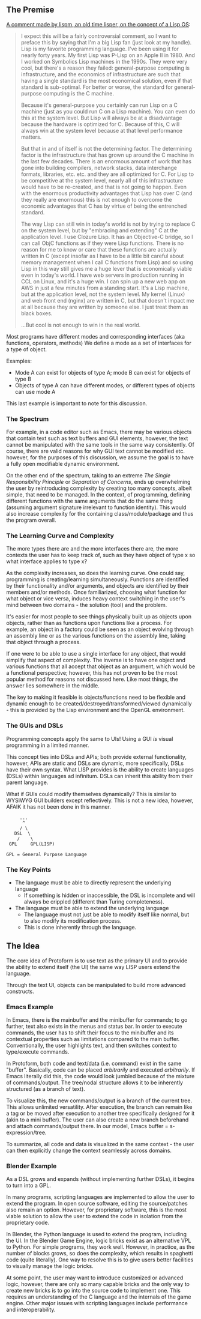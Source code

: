 ## The Premise

[A comment made by lispm, an old time lisper, on the concept of
a Lisp OS](https://news.ycombinator.com/item?id=15466124):

> I expect this will be a fairly controversial comment, so I want to 
> preface this by saying that I'm a big Lisp fan (just look at my 
> handle). Lisp is my favorite programming language. I've been using it 
> for nearly forty years. My first Lisp was P-Lisp on an Apple II in 
> 1980. And I worked on Symbolics Lisp machines in the 1990s. They were 
> very cool, but there's a reason they failed: general-purpose computing
> is infrastructure, and the economics of infrastructure are such that 
> having a single standard is the most economical solution, even if that
> standard is sub-optimal. For better or worse, the standard for 
> general-purpose computing is the C machine.
>
> Because it's general-purpose you certainly can run Lisp on a C machine
> (just as you could run C on a Lisp machine). You can even do this at 
> the system level. But Lisp will always be at a disadvantage because 
> the hardware is optimized for C. Because of this, C will always win at
> the system level because at that level performance matters.
>
> But that in and of itself is not the determining factor. The 
> determining factor is the infrastructure that has grown up around the 
> C machine in the last few decades. There is an enormous amount of work
> that has gone into building compilers, network stacks, data 
> interchange formats, libraries, etc. etc. and they are all optimized 
> for C. For Lisp to be competitive at the system level, nearly all of 
> this infrastructure would have to be re-created, and that is not going
> to happen. Even with the enormous productivity advantages that Lisp 
> has over C (and they really are enormous) this is not enough to 
> overcome the economic advantages that C has by virtue of being the 
> entrenched standard.
>
> The way Lisp can still win in today's world is not by trying to 
> replace C on the system level, but by "embracing and extending" C at 
> the application level. I use Clozure Lisp. It has an 
> Objective-C bridge, so I can call ObjC functions as if they were Lisp 
> functions. There is no reason for me to know or care that these 
> functions are actually written in C (except insofar as I have to be a 
> little bit careful about memory management when I call C functions 
> from Lisp) and so using Lisp in this way still gives me a huge lever 
> that is economically viable even in today's world. I have web servers 
> in production running in CCL on Linux, and it's a huge win. I can spin
> up a new web app on AWS in just a few minutes from a standing start. 
> It's a Lisp machine, but at the application level, not the system 
> level. My kernel (Linux) and web front end (nginx) are written in C, 
> but that doesn't impact me at all because they are written by someone 
> else. I just treat them as black boxes.
>
> ...But cool is not enough to win in the real world.

Most programs have different modes and corresponding interfaces (aka functions, operators, methods)
We define a mode as a set of interfaces for a type of object.

Examples:
* Mode A can exist for objects of type A; mode B can exist for objects of type B
* Objects of type A can have different modes, or different types of objects can use mode A
  
This last example is important to note for this discussion.

### The Spectrum

For example, in a code editor such as Emacs, there may be various objects that 
contain text such as text buffers and GUI elements, however, the text cannot be 
manipulated with the same tools in the same way consistently. Of course, there 
are valid reasons for why GUI text cannot be modified etc. however, for the 
purposes of this discussion, we assume the goal is to have a fully open 
modifiable dynamic environment.

On the other end of the spectrum, taking to an extreme 
*The Single Responsibility Principle* or *Separation of Concerns*, ends up 
overwhelming the user by reintroducing complexity by creating too many concepts,
albeit simple, that need to be managed. In the context, of programming, defining
different functions with the same arguments that do the same thing (assuming
argument signature irrelevant to function identity). This would also increase
complexity for the containing class/module/package and thus the program overall.

### The Learning Curve and Complexity

The more types there are and the more interfaces there are, the more contexts the
user has to keep track of, such as they have object of type x so what interface
applies to type x?

As the complexity increases, so does the learning curve. One could say, 
programming is creating/learning simultaneously. Functions are identified by 
their functionality and/or arguments, and objects are identified by their 
members and/or methods. Once familiarized, choosing what function for what
object or vice versa, induces heavy context switching in the user's mind 
between two domains - the solution (tool) and the problem.

It's easier for most people to see things physically built up as objects upon
objects, rather than as functions upon functions like a process. For example, an
object in a factory could be seen as an object evolving through an assembly line
or as the various functions on the assembly line, taking that object through a 
process.

If one were to be able to use a single interface for any object, that would
simplify that aspect of complexity. The inverse is to have one object and
various functions that all accept that object as an argument, which would be a
functional perspective; however, this has not proven to be the most popular 
method for reasons not discussed here. Like most things, the answer lies 
somewhere in the middle. 

The key to making it feasible is objects/functions need to be flexible and 
dynamic enough to be created/destroyed/transformed/viewed dynamically - this is 
provided by the Lisp environment and the OpenGL environment.

### The GUIs and DSLs

Programming concepts apply the same to UIs! Using a GUI *is* visual programming
in a limited manner.

This concept ties into DSLs and APIs; both provide external functionality, however,
APIs are static and DSLs are dynamic, more specifically, DSLs have their own syntax.
What LISP provides is the ability to create languages (DSLs) within languages
ad infinitum. DSLs can inherit this ability from their parent language.

What if GUIs could modify themselves dynamically? This is similar to WYSIWYG GUI builders
except reflectively. This is not a new idea, however, AFAIK it has not been done in this
manner.

```
	 ...
	  ^
     / \
   DSL  \
	/    \
 GPL     GPL(LISP)

GPL = General Purpose Language
```

### The Key Points

* The language must be able to directly represent the underlying language
	* If something is hidden or inaccessible, the DSL is incomplete and will 
	  always be crippled (different than Turing completeness).
* The language must be able to extend the underlying language
	* The language must not just be able to modify itself like normal, but to
	  also modify its modification process.
	* This is done inherently through the language.
	   
## The Idea

The core idea of Protoform is to use text as the primary UI and to provide the
ability to extend itself (the UI) the same way LISP users extend the language.

Through the text UI, objects can be manipulated to build more advanced constructs.

### Emacs Example

In Emacs, there is the mainbuffer and the minibuffer for commands; to go further,
text also exists in the menus and status bar. In order to execute commands, the 
user has to shift their focus to the minibuffer and its contextual properties 
such as limitations compared to the main buffer. Conventionally, the user 
highlights text, and then switches context to type/execute commands. 

In Protoform, both code and text/data (i.e. command) exist in the same "buffer".
Basically, code can be placed *arbitrarily* and executed *arbitrarily*. If Emacs
literally did this, the code would look jumbled because of the mixture of
commands/output. The tree/nodal structure allows it to be inherently structured
(as a branch of text).

To visualize this, the new commands/output is a branch of the current tree.
This allows unlimited versatility. After execution, the branch can remain like 
a tag or be moved after execution to another tree specifically designed for it
(akin to a mini buffer). The user can also create a new branch beforehand and 
attach commands/output there. In our model, Emacs buffer = s-expression/tree.

To summarize, all code and data is visualized in the same context - the user can
then explicitly change the context seamlessly across domains.

### Blender Example

As a DSL grows and expands (without implementing further DSLs), it begins to 
turn into a GPL.

In many programs, scripting languages are implemented to allow the user to extend
the program. In open source software, editing the source/patches also remain an
option. However, for proprietary software, this is the most viable solution to 
allow the user to extend the code in isolation from the proprietary code.

In Blender, the Python language is used to extend the program, including the UI.
In the Blender Game Engine, logic bricks exist as an alternative VPL to Python.
For simple programs, they work well. However, in practice, as the number of 
blocks grows, so does the complexity, which results in spaghetti code (quite 
literally). One way to resolve this is to give users better facilities to 
visually manage the logic bricks. 

At some point, the user may want to introduce customized or advanced logic, 
however, there are only so many capable bricks and the only way to create new 
bricks is to go into the source code to implement one. This requires an
understanding of the C language and the internals of the game engine. Other 
major issues with scripting languages include performance and interoperability.